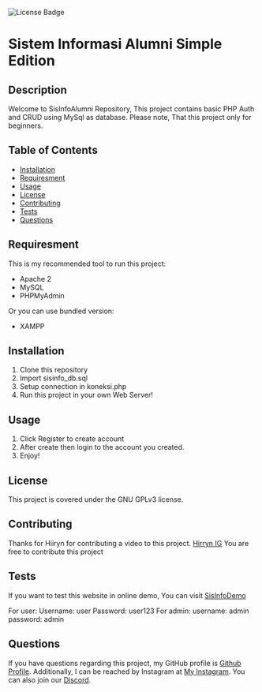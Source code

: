 ![License Badge](https://img.shields.io/badge/license-GNU%20GPLv3-green)

# Sistem Informasi Alumni Simple Edition

## Description

Welcome to SisInfoAlumni Repository, This project contains basic PHP Auth and CRUD using MySql as database. Please note, That this project only for beginners.

## Table of Contents

- [Installation](#installation)
- [Requiresment](#requiresment)
- [Usage](#usage)
- [License](#license)
- [Contributing](#contributing)
- [Tests](#tests)
- [Questions](#questions)

## Requiresment

This is my recommended tool to run this project:
- Apache 2
- MySQL
- PHPMyAdmin

Or you can use bundled version: 
- XAMPP

## Installation

1. Clone this repository 
2. Import sisinfo_db.sql 
3. Setup connection in koneksi.php
4. Run this project in your own Web Server!

## Usage

1. Click Register to create account 
2. After create then login to the account you created. 
3. Enjoy!

## License

This project is covered under the GNU GPLv3 license.

## Contributing

Thanks for Hiiryn for contributing a video to this project. [Hirryn IG](https://www.instagram.com/hiiryn "Instagram Hirryn")
You are free to contribute this project

## Tests

If you want to test this website in online demo,
You can visit [SisInfoDemo](https://demosisinfo.000webhostapp.com/ "SisInfo Demo")

For user:
Username: user
Password: user123
For admin:
username: admin
password: admin

## Questions

If you have questions regarding this project, my GitHub profile is [Github Profile](https://www.github.com/albetnov "My Github").
Additionally, I can be reached by Instagram at [My Instagram](https://www.instagram.com/al_nv23 "My IG Profile").
You can also join our [Discord](https://discord.gg/jteW2CGt4b "Discord").

